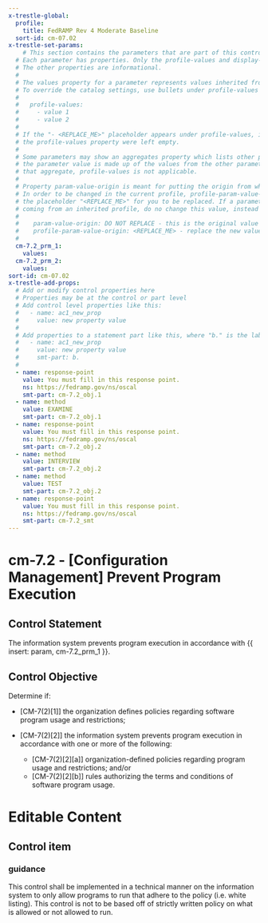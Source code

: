 ```yaml
---
x-trestle-global:
  profile:
    title: FedRAMP Rev 4 Moderate Baseline
  sort-id: cm-07.02
x-trestle-set-params:
    # This section contains the parameters that are part of this control.
  # Each parameter has properties. Only the profile-values and display-name properties are editable.
  # The other properties are informational.
  #
  # The values property for a parameter represents values inherited from the OSCAL catalog.
  # To override the catalog settings, use bullets under profile-values as shown below:
  #
  #   profile-values:
  #     - value 1
  #     - value 2
  #
  # If the "- <REPLACE_ME>" placeholder appears under profile-values, it is the same as if
  # the profile-values property were left empty.
  #
  # Some parameters may show an aggregates property which lists other parameters. This means
  # the parameter value is made up of the values from the other parameters. For parameters
  # that aggregate, profile-values is not applicable.
  #
  # Property param-value-origin is meant for putting the origin from where that parameter comes from.
  # In order to be changed in the current profile, profile-param-value-origin property will be displayed with
  # the placeholder "<REPLACE_ME>" for you to be replaced. If a parameter already has a param-value-origin
  # coming from an inherited profile, do no change this value, instead use profile-param-value-origin as follows:
  #
  #    param-value-origin: DO NOT REPLACE - this is the original value
  #    profile-param-value-origin: <REPLACE_ME> - replace the new value required HERE
  #
  cm-7.2_prm_1:
    values:
  cm-7.2_prm_2:
    values:
sort-id: cm-07.02
x-trestle-add-props:
  # Add or modify control properties here
  # Properties may be at the control or part level
  # Add control level properties like this:
  #   - name: ac1_new_prop
  #     value: new property value
  #
  # Add properties to a statement part like this, where "b." is the label of the target statement part
  #   - name: ac1_new_prop
  #     value: new property value
  #     smt-part: b.
  #
  - name: response-point
    value: You must fill in this response point.
    ns: https://fedramp.gov/ns/oscal
    smt-part: cm-7.2_obj.1
  - name: method
    value: EXAMINE
    smt-part: cm-7.2_obj.1
  - name: response-point
    value: You must fill in this response point.
    ns: https://fedramp.gov/ns/oscal
    smt-part: cm-7.2_obj.2
  - name: method
    value: INTERVIEW
    smt-part: cm-7.2_obj.2
  - name: method
    value: TEST
    smt-part: cm-7.2_obj.2
  - name: response-point
    value: You must fill in this response point.
    ns: https://fedramp.gov/ns/oscal
    smt-part: cm-7.2_smt
---
```


# cm-7.2 - \[Configuration Management\] Prevent Program Execution

## Control Statement

The information system prevents program execution in accordance with {{ insert: param, cm-7.2_prm_1 }}.

## Control Objective

Determine if:

- \[CM-7(2)[1]\] the organization defines policies regarding software program usage and restrictions;

- \[CM-7(2)[2]\] the information system prevents program execution in accordance with one or more of the following:

  - \[CM-7(2)[2][a]\] organization-defined policies regarding program usage and restrictions; and/or
  - \[CM-7(2)[2][b]\] rules authorizing the terms and conditions of software program usage.

# Editable Content

<!-- Make additions and edits below -->
<!-- The above represents the contents of the control as received by the profile, prior to additions. -->
<!-- If the profile makes additions to the control, they will appear below. -->
<!-- The above markdown may not be edited but you may edit the content below, and/or introduce new additions to be made by the profile. -->
<!-- If there is a yaml header at the top, parameter values may be edited. Use --set-parameters to incorporate the changes during assembly. -->
<!-- The content here will then replace what is in the profile for this control, after running profile-assemble. -->
<!-- The added parts in the profile for this control are below.  You may edit them and/or add new ones. -->
<!-- Each addition must have a heading either of the form ## Control my_addition_name -->
<!-- or ## Part a. (where the a. refers to one of the control statement labels.) -->
<!-- "## Control" parts are new parts added after the statement part. -->
<!-- "## Part" parts are new parts added into the top-level statement part with that label. -->
<!-- Subparts may be added with nested hash levels of the form ### My Subpart Name -->
<!-- underneath the parent ## Control or ## Part being added -->
<!-- See https://oscal-compass.github.io/compliance-trestle/tutorials/ssp_profile_catalog_authoring/ssp_profile_catalog_authoring for guidance. -->

## Control item

### guidance

This control shall be implemented in a technical manner on the information system to only allow programs to run that adhere to the policy (i.e. white listing). This control is not to be based off of strictly written policy on what is allowed or not allowed to run.
